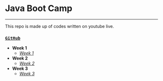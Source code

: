 # Java Boot Camp 
---
This repo is made up of codes written on youtube live.

### [`GitHub`](https://github.com/huseyinidin/KodlamaioJava2022)
 - **Week 1**
	 - [*Week 1*](https://github.com/huseyinidin/KodlamaioJava2022/tree/main/week1)
- **Week 2**
	 - [*Week 2*](https://github.com/huseyinidin/KodlamaioJava2022/tree/main/week2)
- **Week 3**
	 - [*Week 3*](https://github.com/huseyinidin/KodlamaioJava2022/tree/main/week3)
			
	